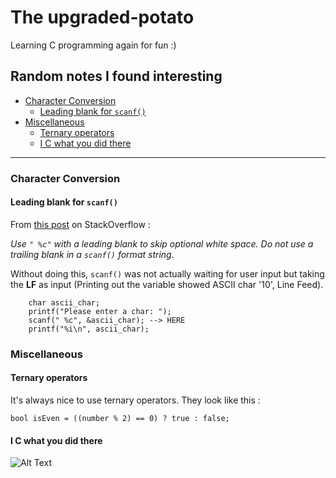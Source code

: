 # The upgraded-potato
Learning C programming again for fun :)

## Random notes I found interesting

*   [Character Conversion](#character-conversion)
    *   [Leading blank for `scanf()`](#leading-blank-for-scanf)
*   [Miscellaneous](#miscellaneous)
    *   [Ternary operators](#ternary-operators)
    *   [I C what you did there](#i-c-what-you-did-there)

* * *

### Character Conversion

#### Leading blank for `scanf()`

From [this post](https://stackoverflow.com/questions/5240789/scanf-leaves-the-newline-character-in-the-buffer) on StackOverflow :

*Use `" %c"` with a leading blank to skip optional white space. Do not use a trailing blank in a `scanf()` format string.*

Without doing this, `scanf()` was not actually waiting for user input
but taking the **LF** as input (Printing out the variable showed ASCII char '10', Line Feed).

```
    char ascii_char;
    printf("Please enter a char: ");
    scanf(" %c", &ascii_char); --> HERE
    printf("%i\n", ascii_char);
```

### Miscellaneous

#### Ternary operators

It's always nice to use ternary operators. They look like this :

```
bool isEven = ((number % 2) == 0) ? true : false;
```

#### I C what you did there
![Alt Text](https://media.giphy.com/media/vFKqnCdLPNOKc/giphy.gif)